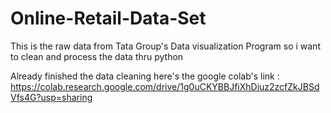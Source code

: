 # Online-Retail-Data-Set
This is the raw data from Tata Group's Data visualization Program so i want to clean and process the data thru python

Already finished the data cleaning here's the google colab's link : https://colab.research.google.com/drive/1g0uCKYBBJfiXhDiuz2zcfZkJBSdVfs4G?usp=sharing
